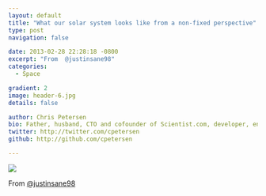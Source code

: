 ```yaml
---
layout: default
title: "What our solar system looks like from a non-fixed perspective"
type: post
navigation: false

date: 2013-02-28 22:28:18 -0800
excerpt: "From  @justinsane98"
categories:
  - Space

gradient: 2
image: header-6.jpg
details: false

author: Chris Petersen
bio: Father, husband, CTO and cofounder of Scientist.com, developer, entrepreneur and technologist.
twitter: http://twitter.com/cpetersen
github: http://github.com/cpetersen

---
```


<img src='http://imgur.com/Z7FpC.gif' />

From  [@justinsane98](https://twitter.com/justinsane98/statuses/307013344290816000)  

 
